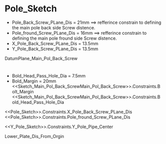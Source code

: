 # Pole_Sketch
   - Pole_Back_Screw_PLane_Dis = 21mm  ==> refferince constrain to defining the main pole back side Screw distence.
   - Pole_fround_Screw_PLane_Dis = 16mm  ==> refferince constrain to defining the main pole fround side Screw distence.
   - X_Pole_Back_Screw_PLane_Dis = 13.5mm
   - Y_Pole_Back_Screw_PLane_Dis = 13.5mm
   
   DatumPlane_Main_Pol_Back_Screw
   
#
 - Bold_Head_Pass_Hole_Dia = 7.5mm
 - Bold_Margin = 20mm
<<Sketch_Main_Pol_Back_ScrewMain_Pol_Back_Screw>>.Constraints.Bolt_Margin
<<Sketch_Main_Pol_Back_ScrewMain_Pol_Back_Screw>>.Constraints.Bold_Head_Pass_Hole_Dia


<<Pole_Sketch>>.Constraints.X_Pole_Back_Screw_PLane_Dis
<<Pole_Sketch>>.Constraints.Pole_fround_Screw_PLane_Dis

<<Y_Pole_Sketch>>.Constraints.Y_Pole_Pipe_Center

Lower_Plate_Dis_From_Orgin

